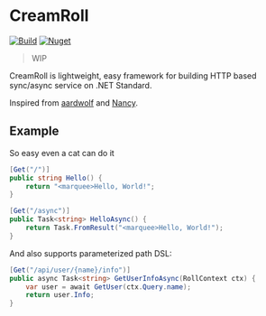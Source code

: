 # CreamRoll

[![Build](https://img.shields.io/appveyor/ci/phillyai/CreamRoll/master.svg)](https://ci.appveyor.com/project/phillyai/CreamRoll)
[![Nuget](https://img.shields.io/nuget/dt/CreamRoll.svg)](https://www.nuget.org/packages/CreamRoll/)

> WIP

CreamRoll is lightweight, easy framework for building HTTP based sync/async service on .NET Standard.

Inspired from [aardwolf](https://github.com/JamesDunne/aardwolf) and [Nancy](http://nancyfx.org/).

## Example

So easy even a cat can do it

```csharp
[Get("/")]
public string Hello() {
	return "<marquee>Hello, World!";
}

[Get("/async")]
public Task<string> HelloAsync() {
	return Task.FromResult("<marquee>Hello, World!");
}
```

And also supports parameterized path DSL:

```csharp
[Get("/api/user/{name}/info")]
public async Task<string> GetUserInfoAsync(RollContext ctx) {
	var user = await GetUser(ctx.Query.name);
	return user.Info;
}
```

